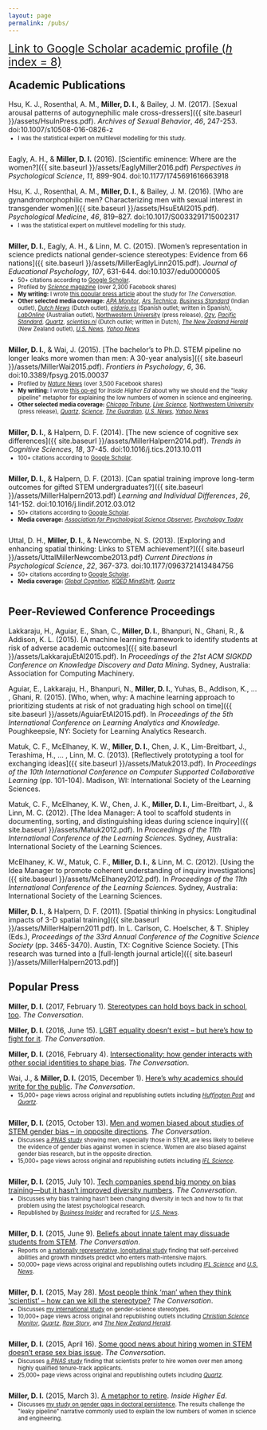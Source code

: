 ```yaml
---
layout: page
permalink: /pubs/
---
```


<div style="font-size: 1.6em;"><a target="_blank" href="https://scholar.google.com/citations?user=z8nFnRUAAAAJ&hl=en">Link to Google Scholar academic profile (<i>h</i> index = 8)</a></div>

<style> ul {position: relative; top: -12px; font-size: 0.8em;} </style>

<h2 style="margin-top: 1em;">Academic Publications</h2>

Hsu, K. J., Rosenthal, A. M., **Miller, D. I.**, & Bailey, J. M. (2017). [Sexual arousal patterns of autogynephilic male cross-dressers]({{ site.baseurl }}/assets/HsuInPress.pdf). _Archives of Sexual Behavior_, _46_, 247-253. doi:10.1007/s10508-016-0826-z
 
* I was the statistical expert on multilevel modelling for this study.

Eagly, A. H., & **Miller, D. I.** (2016). [Scientific eminence: Where are the women?]({{ site.baseurl }}/assets/EaglyMiller2016.pdf) _Perspectives in Psychological Science_, _11_, 899-904. doi:10.1177/1745691616663918

Hsu, K. J., Rosenthal, A. M., **Miller, D. I.**, & Bailey, J. M. (2016). [Who are gynandromorphophilic men? Characterizing men with sexual interest in transgender women]({{ site.baseurl }}/assets/HsuEtAl2015.pdf). _Psychological Medicine_, _46_, 819–827. doi:10.1017/S0033291715002317
 
 * I was the statistical expert on multilevel modelling for this study.
 
**Miller, D. I.**, Eagly, A. H., & Linn, M. C. (2015). [Women’s representation in science predicts national gender-science stereotypes: Evidence from 66 nations]({{ site.baseurl }}/assets/MillerEaglyLinn2015.pdf). _Journal of Educational Psychology_, _107_, 631-644. doi:10.1037/edu0000005

* 50+ citations according to [Google Scholar](https://scholar.google.com/scholar?oi=bibs&hl=en&cites=1797850991118317730).
* Profiled by [_Science_ magazine](http://news.sciencemag.org/social-sciences/2015/05/science-still-seen-male-profession-according-international-study-gender-bias) (over 2,300 Facebook shares)
* **My writing:** I wrote [this popular press article](https://theconversation.com/most-people-think-man-when-they-think-scientist-how-can-we-kill-the-stereotype-42393) about the study for _The Conversation_.
* **Other selected media coverage:** [_APA Monitor_](http://www.apa.org/monitor/2015/09/upfront-profession.aspx), [_Ars Technica_](http://arstechnica.com/science/2015/05/bias-against-women-in-science-persists-even-in-egalitarian-societies/), [_Business Standard_](http://www.business-standard.com/article/news-ians/gender-science-stereotype-strongest-in-holland-115051900492_1.html) (Indian outlet), [_Dutch News_](http://www.dutchnews.nl/news/archives/2015/05/the-dutch-consider-science-is-a-male-profession/) (Dutch outlet), [_eldario.es_](http://www.eldiario.es/sociedad/Holanda-Noruega-Suecia-machistas-cientificas_0_391261145.html) (Spanish outlet; written in Spanish), [_LabOnline_](http://www.labonline.com.au/content/lab-business/news/largest-ever-study-into-gender-stereotypes-in-science-759159113) (Australian outlet), [Northwestern University](http://www.northwestern.edu/newscenter/stories/2015/05/gender-science-stereotypes-persist-across-the-world.html) (press release), [_Ozy_](http://www.ozy.com/acumen/the-place-that-doesnt-believe-in-female-scientists/61186), [_Pacific Standard_](http://www.psmag.com/health-and-behavior/when-it-comes-to-female-scientists-seeing-is-believing), [_Quartz_](http://qz.com/414869/in-2015-most-people-still-think-man-when-they-think-scientist/), [_scientias.nl_](http://www.scientias.nl/de-wetenschapper-is-in-nederland-nog-steeds-een-man/) (Dutch outlet; written in Dutch), [_The New Zealand Herald_](http://www.nzherald.co.nz/lifestyle/news/article.cfm?c_id=6&objectid=11463443) (New Zealand outlet), [_U.S. News_](http://www.usnews.com/news/blogs/data-mine/2015/05/18/stem-gender-stereotypes-common-across-the-world), [_Yahoo News_](http://news.yahoo.com/gender-science-stereotype-strongest-holland-082246004.html)

**Miller, D. I.**, & Wai, J. (2015). [The bachelor’s to Ph.D. STEM pipeline no longer leaks more women than
men: A 30-year analysis]({{ site.baseurl }}/assets/MillerWai2015.pdf). _Frontiers in Psychology_, _6_, 36. doi:10.3389/fpsyg.2015.00037

* Profiled by [_Nature_ News](http://www.nature.com/news/us-women-progress-to-phd-at-same-rate-as-men-1.16939) (over 3,500 Facebook shares)
* **My writing:** I wrote [this op-ed](https://www.insidehighered.com/views/2015/03/03/essay-calls-ending-leaky-pipeline-metaphor-when-discussing-women-science) for _Inside Higher Ed_ about why we should end the "leaky pipeline" metaphor for explaining the low numbers of women in science and engineering.
* **Other selected media coverage:** [_Chicago Tribune_](http://www.chicagotribune.com/bluesky/originals/chi-david-miller-northwestern-women-stem-bsi-20150217-story.html), [_Live Science_](http://www.livescience.com/51179-women-discrimination-in-science.html), [Northwestern University](http://www.northwestern.edu/newscenter/stories/2015/02/think-again-about-gender-gap-in-science.html) (press release), [_Quartz_](http://qz.com/385375/good-news-about-hiring-women-in-stem-but-its-not-enough/), [_Science_](http://sciencecareers.sciencemag.org/career_magazine/previous_issues/articles/2015_02_24/caredit.a1500052), [_The Guardian_](http://www.theguardian.com/higher-education-network/2015/feb/19/dont-be-fooled-by-the-closing-gender-gap-in-science-phds), [_U.S. News_](http://www.usnews.com/news/stem-solutions/articles/2015/02/17/report-no-leaky-pipeline-for-women-in-stem), [_Yahoo News_](https://news.yahoo.com/tim-hunts-boys-club-women-still-face-challenges-151338424.html)

**Miller, D. I.**, & Halpern, D. F. (2014). [The new science of cognitive sex differences]({{ site.baseurl }}/assets/MillerHalpern2014.pdf). _Trends in Cognitive Sciences_, _18_, 37-45. doi:10.1016/j.tics.2013.10.011

* 100+ citations according to [Google Scholar](https://scholar.google.com/scholar?oi=bibs&hl=en&cites=14709471713279388069&as_sdt=5).

**Miller, D. I.**, & Halpern, D. F. (2013). [Can spatial training improve long-term outcomes for gifted STEM
undergraduates?]({{ site.baseurl }}/assets/MillerHalpern2013.pdf) _Learning and Individual Differences_, _26_, 141-152. doi:10.1016/j.lindif.2012.03.012

* 50+ citations according to [Google Scholar](https://scholar.google.com/scholar?oi=bibs&hl=en&cites=10153432224759875272).
* **Media coverage:** [_Association for Psychological Science Observer_](http://www.psychologicalscience.org/index.php/convention/longitudinal-impacts-of-3-d-spatial-training-among-gifted-stem-undergraduates.html), [_Psychology Today_](https://www.psychologytoday.com/blog/finding-the-next-einstein/201105/is-spatial-intelligence-essential-innovation-and-can-we)

Uttal, D. H., **Miller, D. I.**, & Newcombe, N. S. (2013). [Exploring and enhancing spatial thinking: Links to
STEM achievement?]({{ site.baseurl }}/assets/UttalMillerNewcombe2013.pdf) _Current Directions in Psychological Science_, _22_, 367-373. doi:10.1177/0963721413484756

* 50+ citations according to [Google Scholar](https://scholar.google.com/scholar?cites=17410950570026817282).
* **Media coverage:** [_Global Cognition_](http://www.globalcognition.org/head-smart/building-spatial-thinking-improves-stem-success/), [_KQED MindShift_](http://blogs.kqed.org/mindshift/2013/07/why-we-need-to-value-spatial-creativity/), [_Quartz_](http://qz.com/151131/standardized-tests-discriminate-against-the-next-einsteins-and-teslas/)

## Peer-Reviewed Conference Proceedings

Lakkaraju, H., Aguiar, E., Shan, C., **Miller, D. I.**, Bhanpuri, N., Ghani, R., & Addison, K. L. (2015). [A machine learning framework to identify students at risk of adverse academic outcomes]({{ site.baseurl }}/assets/LakkarajuEtAl2015.pdf). In _Proceedings of the 21st ACM SIGKDD Conference on Knowledge Discovery and Data Mining_. Sydney, Australia: Association for Computing Machinery.

Aguiar, E., Lakkaraju, H., Bhanpuri, N., **Miller, D. I.**, Yuhas, B., Addison, K., … , Ghani, R. (2015). [Who, when, why: A machine learning approach to prioritizing students at risk of not graduating high school on time]({{ site.baseurl }}/assets/AguiarEtAl2015.pdf). In _Proceedings of the 5th International Conference on Learning Analytics and Knowledge_. Poughkeepsie, NY: Society for Learning Analytics Research.

Matuk, C. F., McElhaney, K. W., **Miller, D. I.**, Chen, J. K., Lim-Breitbart, J., Terashima, H., … , Linn, M. C. (2013). [Reflectively prototyping a tool for exchanging ideas]({{ site.baseurl }}/assets/Matuk2013.pdf). In _Proceedings of the 10th International Conference on Computer Supported Collaborative Learning_ (pp. 101-104). Madison, WI: International Society of the Learning Sciences.

Matuk, C. F., McElhaney, K. W., Chen, J. K., **Miller, D. I.**, Lim-Breitbart, J., & Linn, M. C. (2012). [The Idea Manager: A tool to scaffold students in documenting, sorting, and distinguishing ideas during science inquiry]({{ site.baseurl }}/assets/Matuk2012.pdf). In _Proceedings of the 11th International Conference of the Learning Sciences_. Sydney, Australia: International Society of the Learning Sciences.

McElhaney, K. W., Matuk, C. F., **Miller, D. I.**, & Linn, M. C. (2012). [Using the Idea Manager to promote coherent understanding of inquiry investigations]({{ site.baseurl }}/assets/McElhaney2012.pdf). In _Proceedings of the 11th International Conference of the Learning Sciences_. Sydney, Australia: International Society of the Learning Sciences.

**Miller, D. I.**, & Halpern, D. F. (2011). [Spatial thinking in physics: Longitudinal impacts of 3-D spatial training]({{ site.baseurl }}/assets/MillerHalpern2011.pdf). In L. Carlson, C. Hoelscher, & T. Shipley (Eds.), _Proceedings of the 33rd Annual Conference of the Cognitive Science Society_ (pp. 3465-3470). Austin, TX: Cognitive Science Society. [This research was turned into a [full-length journal article]({{ site.baseurl }}/assets/MillerHalpern2013.pdf)]


## Popular Press

**Miller, D. I.** (2017, February 1). [Stereotypes can hold boys back in school, too](https://theconversation.com/stereotypes-can-hold-boys-back-in-school-too-72035). _The Conversation_.

**Miller, D. I.** (2016, June 15). [LGBT equality doesn’t exist – but here’s how to fight for it](https://theconversation.com/lgbt-equality-doesnt-exist-but-heres-how-to-fight-for-it-60977). _The Conversation_.

**Miller, D. I.** (2016, February 4). [Intersectionality: how gender interacts with other social identities to shape bias](https://theconversation.com/intersectionality-how-gender-interacts-with-other-social-identities-to-shape-bias-53724). _The Conversation_.

Wai, J., & **Miller, D. I.** (2015, December 1). [Here’s why academics should write for the public](https://theconversation.com/heres-why-academics-should-write-for-the-public-50874). _The Conversation_.

* 15,000+ page views across original and republishing outlets including [_Huffington Post_](http://www.huffingtonpost.com/the-conversation-us/heres-why-academics-shoul_b_8687718.html) and [_Quartz_](http://qz.com/562922/all-academics-should-be-required-to-take-a-creative-writing-course/).

**Miller, D. I.** (2015, October 13). [Men and women biased about studies of STEM gender bias – in opposite directions](https://theconversation.com/men-and-women-biased-about-studies-of-stem-gender-bias-in-opposite-directions-48924). _The Conversation_. 

* Discusses [a _PNAS_ study](http://www.pnas.org/cgi/doi/10.1073/pnas.1510649112) showing men, especially those in STEM, are less likely to believe the evidence of gender bias against women in science. Women are also biased against gender bias research, but in the opposite direction.  
* 15,000+ page views across original and republishing outlets including [_IFL Science_](http://www.iflscience.com/editors-blog/men-and-women-biased-about-studies-stem-gender-bias-opposite-directions).


**Miller, D. I.** (2015, July 10). [Tech companies spend big money on bias training—but it hasn’t improved diversity numbers](https://theconversation.com/tech-companies-spend-big-money-on-bias-training-but-it-hasnt-improved-diversity-numbers-44411). _The Conversation_. 

* Discusses why bias training hasn't been changing diversity in tech and how to fix that problem using the latest psychological research.
* Republished by [_Business Insider_](http://www.businessinsider.com/companies-are-spending-millions-on-bias-training-that-isnt-working-2015-7) and recrafted for [_U.S. News_](http://www.usnews.com/news/articles/2015/07/29/can-bias-training-really-improve-diversity-in-tech).


**Miller, D. I.** (2015, June 9). [Beliefs about innate talent may dissuade students from STEM](https://theconversation.com/beliefs-about-innate-talent-may-dissuade-students-from-stem-42967). _The Conversation_. 

* Reports on [a nationally representative, longitudinal study](http://dx.doi.org/10.3389/fpsyg.2015.00530) finding that self-perceived abilities and growth mindsets predict who enters math-intensive majors. 
* 50,000+ page views across original and republishing outlets including [_IFL Science_](http://www.iflscience.com/editors-blog/beliefs-about-innate-talent-may-dissuade-students-stem) and [_U.S. News_](http://www.usnews.com/news/stem-solutions/articles/2015/07/10/fostering-a-growth-mindset-is-key-to-teaching-stem). 


**Miller, D. I.** (2015, May 28). [Most people think ‘man’ when they think ‘scientist’ – how can we kill the stereotype?](https://theconversation.com/most-people-think-man-when-they-think-scientist-how-can-we-kill-the-stereotype-42393) _The Conversation_. 

* Discusses [my international study](http://d-miller.github.io/assets/MillerEaglyLinn2015.pdf) on gender-science stereotypes.
* 10,000+ page views across original and republishing outlets including [_Christian Science Monitor_](http://www.csmonitor.com/Technology/Breakthroughs-Voices/2015/0528/When-kids-hear-scientist-most-think-man.-How-can-we-end-this-stereotype), [_Quartz_](http://qz.com/414869/in-2015-most-people-still-think-man-when-they-think-scientist/), [_Raw Story_](http://www.rawstory.com/2015/05/most-people-think-man-when-they-think-scientist-how-can-we-kill-the-stereotype/), and [_The New Zealand Herald_](http://www.nzherald.co.nz/lifestyle/news/article.cfm?c_id=6&objectid=11463443).

**Miller, D. I.** (2015, April 16). [Some good news about hiring women in STEM doesn’t erase sex bias issue](https://theconversation.com/some-good-news-about-hiring-women-in-stem-doesnt-erase-sex-bias-issue-40212). _The Conversation_. 

* Discusses [a _PNAS_ study](http://dx.doi.org/10.1073/pnas.1418878112) finding that scientists prefer to hire women over men among highly qualified tenure-track applicants. 
* 25,000+ page views across original and republishing outlets including [_Quartz_](http://qz.com/385375/good-news-about-hiring-women-in-stem-but-its-not-enough/). 

**Miller, D. I.** (2015, March 3). [A metaphor to retire](https://www.insidehighered.com/views/2015/03/03/essay-calls-ending-leaky-pipeline-metaphor-when-discussing-women-science). _Inside Higher Ed_. 

* Discusses [my study on gender gaps in doctoral persistence](http://dx.doi.org/10.3389/fpsyg.2015.00037). The results challenge the "leaky pipeline" narrative commonly used to explain the low numbers of women in science and engineering. 
